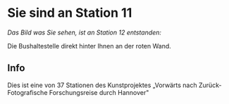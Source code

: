 # Sie sind an Station 11

*Das Bild was Sie sehen, ist an Station 12 entstanden:*

Die Bushaltestelle direkt hinter Ihnen an der roten Wand.

## Info

Dies ist eine von 37 Stationen des Kunstprojektes „Vorwärts nach Zurück- Fotografische Forschungsreise durch Hannover"
